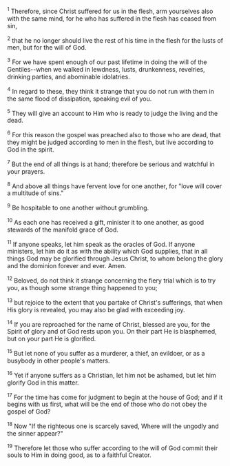 <sup>1</sup> 
Therefore, since Christ suffered for us in the flesh, arm yourselves also with the same mind, for he who has suffered in the flesh has ceased from sin, 

<sup>2</sup> 
that he no longer should live the rest of his time in the flesh for the lusts of men, but for the will of God. 

<sup>3</sup> 
For we have spent enough of our past lifetime in doing the will of the Gentiles--when we walked in lewdness, lusts, drunkenness, revelries, drinking parties, and abominable idolatries. 

<sup>4</sup> 
In regard to these, they think it strange that you do not run with them in the same flood of dissipation, speaking evil of you. 

<sup>5</sup> 
They will give an account to Him who is ready to judge the living and the dead. 

<sup>6</sup> 
For this reason the gospel was preached also to those who are dead, that they might be judged according to men in the flesh, but live according to God in the spirit.

<sup>7</sup> 
But the end of all things is at hand; therefore be serious and watchful in your prayers. 

<sup>8</sup> 
And above all things have fervent love for one another, for "love will cover a multitude of sins." 

<sup>9</sup> 
Be hospitable to one another without grumbling. 

<sup>10</sup> 
As each one has received a gift, minister it to one another, as good stewards of the manifold grace of God. 

<sup>11</sup> 
If anyone speaks, let him speak as the oracles of God. If anyone ministers, let him do it as with the ability which God supplies, that in all things God may be glorified through Jesus Christ, to whom belong the glory and the dominion forever and ever. Amen.

<sup>12</sup> 
Beloved, do not think it strange concerning the fiery trial which is to try you, as though some strange thing happened to you; 

<sup>13</sup> 
but rejoice to the extent that you partake of Christ's sufferings, that when His glory is revealed, you may also be glad with exceeding joy. 

<sup>14</sup> 
If you are reproached for the name of Christ, blessed are you, for the Spirit of glory and of God rests upon you. On their part He is blasphemed, but on your part He is glorified. 

<sup>15</sup> 
But let none of you suffer as a murderer, a thief, an evildoer, or as a busybody in other people's matters. 

<sup>16</sup> 
Yet if anyone suffers as a Christian, let him not be ashamed, but let him glorify God in this matter. 

<sup>17</sup> 
For the time has come for judgment to begin at the house of God; and if it begins with us first, what will be the end of those who do not obey the gospel of God? 

<sup>18</sup> 
Now "If the righteous one is scarcely saved, Where will the ungodly and the sinner appear?" 

<sup>19</sup> 
Therefore let those who suffer according to the will of God commit their souls to Him in doing good, as to a faithful Creator.